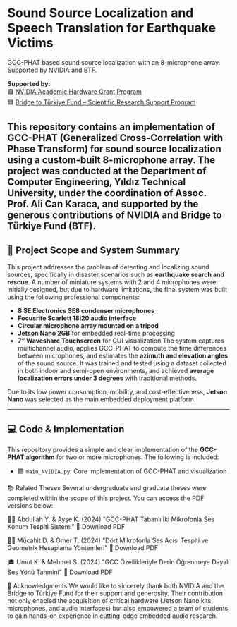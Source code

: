 # Sound Source Localization and Speech Translation for Earthquake Victims
GCC-PHAT based sound source localization with an 8-microphone array. Supported by NVIDIA and BTF.

**Supported by:**  
🟩 [NVIDIA Academic Hardware Grant Program](https://developer.nvidia.com/academic-hardware)  
🟦 [Bridge to Türkiye Fund – Scientific Research Support Program](https://bridgetoturkiye.org/)

This repository contains an implementation of **GCC-PHAT (Generalized Cross-Correlation with Phase Transform)** for **sound source localization** using a custom-built 8-microphone array. The project was conducted at the Department of Computer Engineering, Yıldız Technical University, under the coordination of **Assoc. Prof. Ali Can Karaca**, and supported by the generous contributions of **NVIDIA** and **Bridge to Türkiye Fund (BTF)**.
---

## 🔧 Project Scope and System Summary

This project addresses the problem of detecting and localizing sound sources, specifically in disaster scenarios such as **earthquake search and rescue**. A number of miniature systems with 2 and 4 microphones were initially designed, but due to hardware limitations, the final system was built using the following professional components:

- **8 SE Electronics SE8 condenser microphones**  
- **Focusrite Scarlett 18i20 audio interface**  
- **Circular microphone array mounted on a tripod**  
- **Jetson Nano 2GB** for embedded real-time processing  
- **7” Waveshare Touchscreen** for GUI visualization
The system captures multichannel audio, applies GCC-PHAT to compute the time differences between microphones, and estimates the **azimuth and elevation angles** of the sound source. It was trained and tested using a dataset collected in both indoor and semi-open environments, and achieved **average localization errors under 3 degrees** with traditional methods.

Due to its low power consumption, mobility, and cost-effectiveness, **Jetson Nano** was selected as the main embedded deployment platform.

---

## 💻 Code & Implementation

This repository provides a simple and clear implementation of the **GCC-PHAT algorithm** for two or more microphones. The following is included:

- 🟩 `main_NVIDIA.py`: Core implementation of GCC-PHAT and visualization


📚 Related Theses
Several undergraduate and graduate theses were completed within the scope of this project. You can access the PDF versions below:

🧑‍🎓 Abdullah Y. & Ayşe K. (2024)
"GCC-PHAT Tabanlı İki Mikrofonla Ses Konum Tespiti Sistemi"
📄 Download PDF

🧑‍🎓 Mücahit D. & Ömer T. (2024)
"Dört Mikrofonla Ses Açısı Tespiti ve Geometrik Hesaplama Yöntemleri"
📄 Download PDF

🎓 Umut K. & Mehmet S. (2024)
"GCC Özellikleriyle Derin Öğrenmeye Dayalı Ses Yönü Tahmini"
📄 Download PDF

🙏 Acknowledgments
We would like to sincerely thank both NVIDIA and the Bridge to Türkiye Fund for their support and generosity. Their contribution not only enabled the acquisition of critical hardware (Jetson Nano kits, microphones, and audio interfaces) but also empowered a team of students to gain hands-on experience in cutting-edge embedded audio research.
